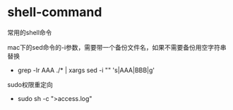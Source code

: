 # shell-command
常用的shell命令

mac下的sed命令的-i参数，需要带一个备份文件名，如果不需要备份用空字符串替换
* grep -lr AAA ./* | xargs sed -i "" 's|AAA|BBB|g'

sudo权限重定向
* sudo sh -c ">access.log"
